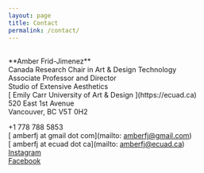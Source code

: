 ```yaml
---
layout: page
title: Contact
permalink: /contact/
---
```


<br />
**Amber Frid-Jimenez**<br/>
Canada Research Chair in Art & Design Technology<br/>
Associate Professor and Director<br/>
Studio of Extensive Aesthetics<br/>
[ Emily Carr University of Art & Design ](https://ecuad.ca)<br/>
520 East 1st Avenue<br/>
Vancouver, BC V5T 0H2<br/>

+1 778 788 5853<br />
[ amberfj at gmail dot com](mailto: amberfj@gmail.com)<br />
[ amberfj at ecuad dot ca](mailto: amberfj@ecuad.ca)<br />
[ Instagram ](https://www.instagram.com/amberfj/)<br />
[ Facebook ](https://www.facebook.com/amber.fridjimenez)<br />